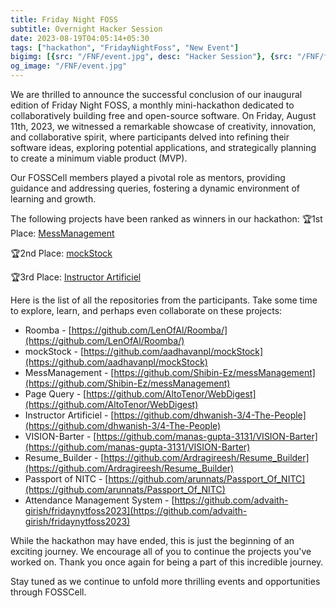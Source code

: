 ```yaml
---
title: Friday Night FOSS
subtitle: Overnight Hacker Session 
date: 2023-08-19T04:05:14+05:30
tags: ["hackathon", "FridayNightFoss", "New Event"]
bigimg: [{src: "/FNF/event.jpg", desc: "Hacker Session"}, {src: "/FNF/finale.jpg", desc: "Concluding"}]
og_image: "/FNF/event.jpg" 
---
```


We are thrilled to announce the successful conclusion of our inaugural edition of Friday Night FOSS, a monthly mini-hackathon dedicated to collaboratively building free and open-source software. On Friday, August 11th, 2023, we witnessed a remarkable showcase of creativity, innovation, and collaborative spirit, where  participants delved into refining their software ideas, exploring potential applications, and strategically planning to create a minimum viable product (MVP). 

Our FOSSCell members played a pivotal role as mentors, providing guidance and addressing queries, fostering a dynamic environment of learning and growth. 

The following projects have been ranked as winners in our hackathon:
🏆1st Place: [MessManagement](https://github.com/Shibin-Ez/messManagement)

🏆2nd Place: [mockStock](https://github.com/aadhavanpl/mockStock)

🏆3rd Place: [Instructor Artificiel](https://github.com/dhwanish-3/4-The-People)

Here is the list of all the repositories from the participants. Take some time to explore, learn, and perhaps even collaborate on these projects:

- Roomba - [https://github.com/LenOfAl/Roomba/](https://github.com/LenOfAl/Roomba/)
- mockStock - [https://github.com/aadhavanpl/mockStock](https://github.com/aadhavanpl/mockStock)
- MessManagement - [https://github.com/Shibin-Ez/messManagement](https://github.com/Shibin-Ez/messManagement)
- Page Query - [https://github.com/AltoTenor/WebDigest](https://github.com/AltoTenor/WebDigest)
- Instructor Artificiel - [https://github.com/dhwanish-3/4-The-People](https://github.com/dhwanish-3/4-The-People)
- VISION-Barter - [https://github.com/manas-gupta-3131/VISION-Barter](https://github.com/manas-gupta-3131/VISION-Barter)
- Resume_Builder - [https://github.com/Ardragireesh/Resume_Builder](https://github.com/Ardragireesh/Resume_Builder)
- Passport of NITC - [https://github.com/arunnats/Passport_Of_NITC](https://github.com/arunnats/Passport_Of_NITC)
- Attendance Management System - [https://github.com/advaith-girish/fridaynytfoss2023](https://github.com/advaith-girish/fridaynytfoss2023)

While the hackathon may have ended, this is just the beginning of an exciting journey. We encourage all of you to continue the projects you've worked on. Thank you once again for being a part of this incredible journey.

Stay tuned as we continue to unfold more thrilling events and opportunities through FOSSCell. 




